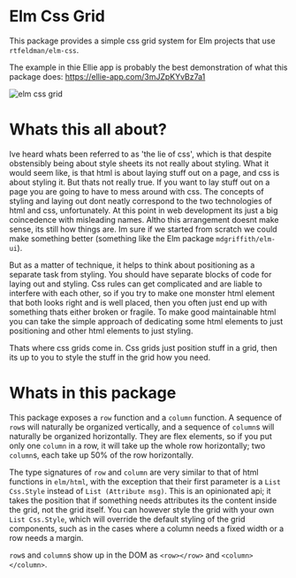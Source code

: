 # Elm Css Grid

This package provides a simple css grid system for Elm projects that use `rtfeldman/elm-css`.

The example in thie Ellie app is probably the best demonstration of what this package does: https://ellie-app.com/3mJZpKYvBz7a1

![elm css grid](https://i.imgur.com/Lqn7QYm.png)

# Whats this all about?

Ive heard whats been referred to as 'the lie of css', which is that despite obstensibly being about style sheets its not really about styling. What it would seem like, is that html is about laying stuff out on a page, and css is about styling it. But thats not really true. If you want to lay stuff out on a page you are going to have to mess around with css. The concepts of styling and laying out dont neatly correspond to the two technologies of html and css, unfortunately. At this point in web development its just a big coincedence with misleading names. Altho this arrangement doesnt make sense, its still how things are. Im sure if we started from scratch we could make something better (something like the Elm package `mdgriffith/elm-ui`).

But as a matter of technique, it helps to think about positioning as a separate task from styling. You should have separate blocks of code for laying out and styling. Css rules can get complicated and are liable to interfere with each other, so if you try to make one monster html element that both looks right and is well placed, then you often just end up with something thats either broken or fragile. To make good maintainable html you can take the simple approach of dedicating some html elements to just positioning and other html elements to just styling.

Thats where css grids come in. Css grids just position stuff in a grid, then its up to you to style the stuff in the grid how you need. 

# Whats in this package

This package exposes a `row` function and a `column` function. A sequence of `row`s will naturally be organized vertically, and a sequence of `column`s will naturally be organized horizontally. They are flex elements, so if you put only one `column` in a row, it will take up the whole row horizontally; two `column`s, each take up 50% of the row horizontally.

The type signatures of `row` and `column` are very similar to that of html functions in `elm/html`, with the exception that their first parameter is a `List Css.Style` instead of `List (Attribute msg)`. This is an opinionated api; it takes the position that if something needs attributes its the content inside the grid, not the grid itself. You can however style the grid with your own `List Css.Style`, which will override the default styling of the grid components, such as in the cases where a column needs a fixed width or a row needs a margin.

`row`s and `column`s show up in the DOM as `<row></row>` and `<column></column>`.